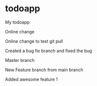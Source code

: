 # todoapp
My todoapp

Online change

Online change to test git pull

Created a bug fix branch and fixed the bug

Master branch

New Feature branch from main branch

Added awesome feature 1
